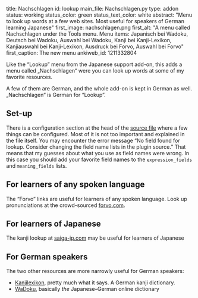 title: Nachschlagen
id: lookup
main_file: Nachschlagen.py
type: addon
status: working
status_color: green
status_text_color: white
abstract: "Menu to look up words at a few web sites. Most useful for speakers of German learning Japanese"
first_image: nachschlagen.png
first_alt: "A menu called Nachschlagen under the Tools menu. Menu
items: Japanisch bei Wadoku, Deutsch bei Wadoku, Auswahl bei Wadoku,
Kanji bei Kanji-Lexikon, Kanjiauswahl bei Kanji-Lexikon, Ausdruck bei
Forvo, Auswahl bei Forvo"
first_caption: The new menu
ankiweb_id: 1211332804

Like the “Lookup” menu from the Japanese support add-on, this adds a
menu called „Nachschlagen“ were you can look up words at some of my
favorite resources.

A few of them are German, and the whole add-on is kept in German as
well. „Nachschlagen“ is German for “Lookup”.

## Set-up

There is a configuration section at the head of the
[source file](https://github.com/ospalh/anki-addons/blob/master/Nachschlagen.py)
where a few things can be configured. Most of it is not too
important and explained in the file itself. You may encounter the
error message “No field found for lookup. Consider changing the field
name lists in the plugin source.” That means that my guesses about
what you use as field names were wrong. In this case you should add
your favorite field names to the `expression_fields` and
`meaning_fields` lists.


## For learners of any spoken language

The “Forvo” links are useful for learners of any spoken language. Look
up pronunciations at the crowd-sourced [forvo.com](http://forvo.com).

## For learners of Japanese

The kanji lookup at
[saiga-jp.com](http://www.saiga-jp.com/kanji_dictionary.html) may be
useful for learners of Japanese

## For German speakers

The two other resources are more narrowly useful for German speakers:

* [Kanjilexikon](http://lingweb.eva.mpg.de/kanji/index.html), pretty
  much what it says. A German kanji dictionary.
* [WaDoku](http://www.wadoku.de/wadoku), basically *the* Japanese–German
  online dictionary
